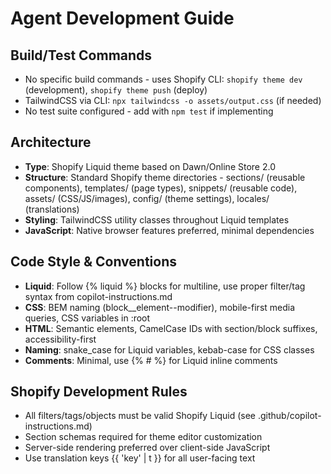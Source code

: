 # Agent Development Guide

## Build/Test Commands
- No specific build commands - uses Shopify CLI: `shopify theme dev` (development), `shopify theme push` (deploy)
- TailwindCSS via CLI: `npx tailwindcss -o assets/output.css` (if needed)
- No test suite configured - add with `npm test` if implementing

## Architecture
- **Type**: Shopify Liquid theme based on Dawn/Online Store 2.0
- **Structure**: Standard Shopify theme directories - sections/ (reusable components), templates/ (page types), snippets/ (reusable code), assets/ (CSS/JS/images), config/ (theme settings), locales/ (translations)
- **Styling**: TailwindCSS utility classes throughout Liquid templates
- **JavaScript**: Native browser features preferred, minimal dependencies

## Code Style & Conventions
- **Liquid**: Follow {% liquid %} blocks for multiline, use proper filter/tag syntax from copilot-instructions.md
- **CSS**: BEM naming (block__element--modifier), mobile-first media queries, CSS variables in :root
- **HTML**: Semantic elements, CamelCase IDs with section/block suffixes, accessibility-first
- **Naming**: snake_case for Liquid variables, kebab-case for CSS classes
- **Comments**: Minimal, use {% # %} for Liquid inline comments

## Shopify Development Rules
- All filters/tags/objects must be valid Shopify Liquid (see .github/copilot-instructions.md)
- Section schemas required for theme editor customization
- Server-side rendering preferred over client-side JavaScript
- Use translation keys {{ 'key' | t }} for all user-facing text
